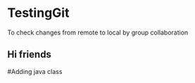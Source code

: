 # TestingGit
To check changes from remote to local by group collaboration

## Hi friends
#Adding java class